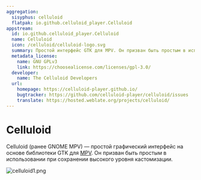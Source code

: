 ```yaml
---
aggregation:
  sisyphus: celluloid
  flatpak: io.github.celluloid_player.Celluloid
appstream:
  id: io.github.celluloid_player.Celluloid
  name: Celluloid
  icon: /celluloid/celluloid-logo.svg
  summary: Простой интерфейс GTK для MPV. Он призван быть простым в использовании при сохранении высокого уровня кастомизации.
  metadata_license:
    name: GNU GPLv3
    link: https://choosealicense.com/licenses/gpl-3.0/
  developer:
    name: The Celluloid Developers
  url:
    homepage: https://celluloid-player.github.io/
    bugtracker: https://github.com/celluloid-player/celluloid/issues
    translate: https://hosted.weblate.org/projects/celluloid/
---
```


# Celluloid

Celluloid (ранее GNOME MPV) — простой графический интерфейс на основе библиотеки GTK для [MPV](/apps/mpv/). Он призван быть простым в использовании при сохранении высокого уровня кастомизации.

![celluloid1.png](/celluloid/celluloid-1.png)

<!--@include: @ru/apps/.parts/install/content-repo.md-->
<!--@include: @ru/apps/.parts/install/content-flatpak.md-->
